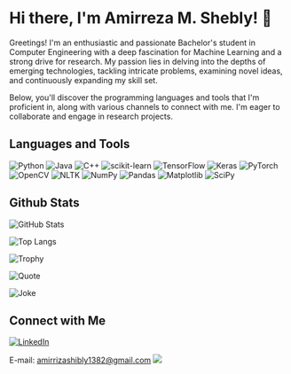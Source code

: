 # Hi there, I'm Amirreza M. Shebly! 👋

Greetings! I'm an enthusiastic and passionate Bachelor's student in Computer Engineering with a deep fascination for Machine Learning and a strong drive for research. My passion lies in delving into the depths of emerging technologies, tackling intricate problems, examining novel ideas, and continuously expanding my skill set.

Below, you'll discover the programming languages and tools that I'm proficient in, along with various channels to connect with me. I'm eager to collaborate and engage in research projects.


## Languages and Tools

![Python](https://img.shields.io/badge/Python-3776AB?style=flat&logo=python&logoColor=white)
![Java](https://img.shields.io/badge/Java-007396?style=flat&logo=java&logoColor=white)
![C++](https://img.shields.io/badge/C++-00599C?style=flat&logo=c%2B%2B&logoColor=white)
![scikit-learn](https://img.shields.io/badge/scikit--learn-F7931E?style=flat&logo=scikit-learn&logoColor=white)
![TensorFlow](https://img.shields.io/badge/TensorFlow-FF6F00?style=flat&logo=tensorflow&logoColor=white)
![Keras](https://img.shields.io/badge/Keras-D00000?style=flat&logo=keras&logoColor=white)
![PyTorch](https://img.shields.io/badge/PyTorch-EE4C2C?style=flat&logo=pytorch&logoColor=white)
![OpenCV](https://img.shields.io/badge/OpenCV-5C3EE8?style=flat&logo=opencv&logoColor=white)
![NLTK](https://img.shields.io/badge/NLTK-85EA2D?style=flat&logo=nltk&logoColor=white)
![NumPy](https://img.shields.io/badge/NumPy-013243?style=flat&logo=numpy&logoColor=white)
![Pandas](https://img.shields.io/badge/Pandas-150458?style=flat&logo=pandas&logoColor=white)
![Matplotlib](https://img.shields.io/badge/Matplotlib-3776AB?style=flat&logo=matplotlib&logoColor=white)
![SciPy](https://img.shields.io/badge/SciPy-8CAAE6?style=flat&logo=scipy&logoColor=white)

## Github Stats

![GitHub Stats](https://github-readme-stats.vercel.app/api?username=AmirMShebly&show_icons=true&theme=radical)

![Top Langs](https://github-readme-stats.vercel.app/api/top-langs/?username=AmirMShebly&layout=compact&theme=radial)

![Trophy](https://github-profile-trophy.vercel.app/?username=AmirMShebly&theme=radical)

![Quote](https://quotes-github-readme.vercel.app/api?type=horizontal&theme=radical)

![Joke](https://readme-jokes.vercel.app/api)



## Connect with Me

[![LinkedIn](https://img.shields.io/badge/-LinkedIn-blue?style=flat-square&logo=linkedin&logoColor=white&link=https://www.linkedin.com/in/amirreza-m-shebly-b6b193293/)](https://www.linkedin.com/in/amirreza-m-shebly-b6b193293/)

E-mail: amirrizashibly1382@gmail.com
![](generated_map_6.png)
